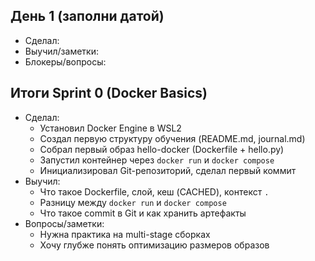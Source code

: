 ## День 1 (заполни датой)
- Сделал:
- Выучил/заметки:
- Блокеры/вопросы:

## Итоги Sprint 0 (Docker Basics)
- Сделал:
  - Установил Docker Engine в WSL2
  - Создал первую структуру обучения (README.md, journal.md)
  - Собрал первый образ hello-docker (Dockerfile + hello.py)
  - Запустил контейнер через `docker run` и `docker compose`
  - Инициализировал Git-репозиторий, сделал первый коммит
- Выучил:
  - Что такое Dockerfile, слой, кеш (CACHED), контекст `.`
  - Разницу между `docker run` и `docker compose`
  - Что такое commit в Git и как хранить артефакты
- Вопросы/заметки:
  - Нужна практика на multi-stage сборках
  - Хочу глубже понять оптимизацию размеров образов
